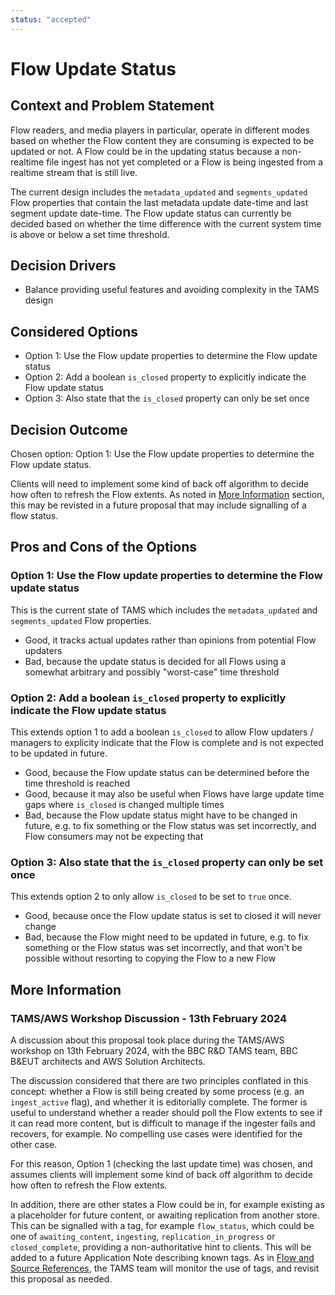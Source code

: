 ```yaml
---
status: "accepted"
---
```

# Flow Update Status

## Context and Problem Statement

Flow readers, and media players in particular, operate in different modes based on whether the Flow content they are consuming is expected to be updated or not.
A Flow could be in the updating status because a non-realtime file ingest has not yet completed or a Flow is being ingested from a realtime stream that is still live.

The current design includes the `metadata_updated` and `segments_updated` Flow properties that contain the last metadata update date-time and last segment update date-time.
The Flow update status can currently be decided based on whether the time difference with the current system time is above or below a set time threshold.

## Decision Drivers

* Balance providing useful features and avoiding complexity in the TAMS design

## Considered Options

* Option 1: Use the Flow update properties to determine the Flow update status
* Option 2: Add a boolean `is_closed` property to explicitly indicate the Flow update status
* Option 3: Also state that the `is_closed` property can only be set once

## Decision Outcome

Chosen option: Option 1: Use the Flow update properties to determine the Flow update status.

Clients will need to implement some kind of back off algorithm to decide how often to refresh the Flow extents.
As noted in [More Information](#tamsaws-workshop-discussion---13th-february-2024) section, this may be revisted in a future proposal that may include signalling of a flow status.

## Pros and Cons of the Options

### Option 1: Use the Flow update properties to determine the Flow update status

This is the current state of TAMS which includes the `metadata_updated` and `segments_updated` Flow properties.

* Good, it tracks actual updates rather than opinions from potential Flow updaters
* Bad, because the update status is decided for all Flows using a somewhat arbitrary and possibly "worst-case" time threshold

### Option 2: Add a boolean `is_closed` property to explicitly indicate the Flow update status

This extends option 1 to add a boolean `is_closed` to allow Flow updaters / managers to explicity indicate that the Flow is complete and is not expected to be updated in future.

* Good, because the Flow update status can be determined before the time threshold is reached
* Good, because it may also be useful when Flows have large update time gaps where `is_closed` is changed multiple times
* Bad, because the Flow update status might have to be changed in future, e.g. to fix something or the Flow status was set incorrectly, and Flow consumers may not be expecting that

### Option 3: Also state that the `is_closed` property can only be set once

This extends option 2 to only allow `is_closed` to be set to `true` once.

* Good, because once the Flow update status is set to closed it will never change
* Bad, because the Flow might need to be updated in future, e.g. to fix something or the Flow status was set incorrectly, and that won't be possible without resorting to copying the Flow to a new Flow

## More Information

### TAMS/AWS Workshop Discussion - 13th February 2024

A discussion about this proposal took place during the TAMS/AWS workshop on 13th February 2024, with the BBC R&D TAMS team, BBC B&EUT architects and AWS Solution Architects.

The discussion considered that there are two principles conflated in this concept: whether a Flow is still being created by some process (e.g. an `ingest_active` flag), and whether it is editorially complete.
The former is useful to understand whether a reader should poll the Flow extents to see if it can read more content, but is difficult to manage if the ingester fails and recovers, for example.
No compelling use cases were identified for the other case.

For this reason, Option 1 (checking the last update time) was chosen, and assumes clients will implement some kind of back off algorithm to decide how often to refresh the Flow extents.

In addition, there are other states a Flow could be in, for example existing as a placeholder for future content, or awaiting replication from another store.
This can be signalled with a tag, for example `flow_status`, which could be one of `awaiting_content`, `ingesting`, `replication_in_progress` or `closed_complete`, providing a non-authoritative hint to clients.
This will be added to a future Application Note describing known tags.
As in [Flow and Source References](https://github.com/bbc/tams/blob/main/docs/adr/0004-ancestry-relationships.md), the TAMS team will monitor the use of tags, and revisit this proposal as needed.
